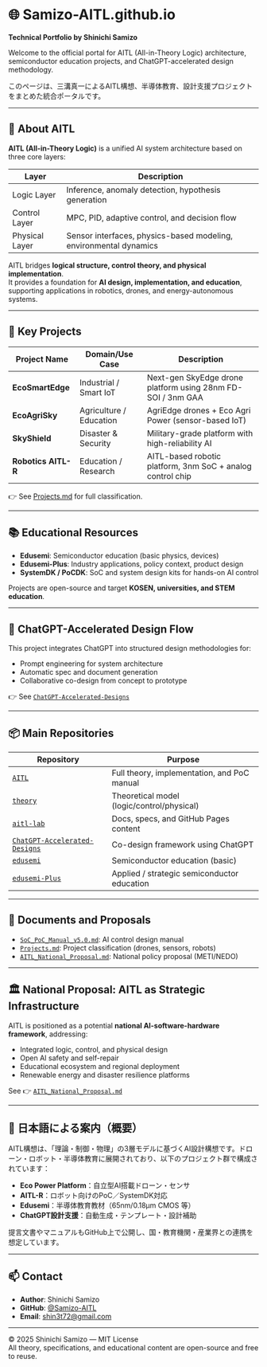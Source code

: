 # 🌐 Samizo-AITL.github.io

**Technical Portfolio by Shinichi Samizo**

Welcome to the official portal for AITL (All-in-Theory Logic) architecture, semiconductor education projects, and ChatGPT-accelerated design methodology.

このページは、三溝真一によるAITL構想、半導体教育、設計支援プロジェクトをまとめた統合ポータルです。

---

## 🧠 About AITL

**AITL (All-in-Theory Logic)** is a unified AI system architecture based on three core layers:

| Layer         | Description                                                  |
|---------------|--------------------------------------------------------------|
| Logic Layer   | Inference, anomaly detection, hypothesis generation          |
| Control Layer | MPC, PID, adaptive control, and decision flow                |
| Physical Layer| Sensor interfaces, physics-based modeling, environmental dynamics |

AITL bridges **logical structure, control theory, and physical implementation**.  
It provides a foundation for **AI design, implementation, and education**, supporting applications in robotics, drones, and energy-autonomous systems.

---

## 🚀 Key Projects

| Project Name      | Domain/Use Case         | Description                                                 |
|-------------------|-------------------------|-------------------------------------------------------------|
| **EcoSmartEdge**  | Industrial / Smart IoT  | Next-gen SkyEdge drone platform using 28nm FD-SOI / 3nm GAA |
| **EcoAgriSky**    | Agriculture / Education | AgriEdge drones + Eco Agri Power (sensor-based IoT)         |
| **SkyShield**     | Disaster & Security     | Military-grade platform with high-reliability AI            |
| **Robotics AITL-R** | Education / Research    | AITL-based robotic platform, 3nm SoC + analog control chip  |

👉 See [Projects.md](https://samizo-aitl.github.io/AITL/docs/Projects.md) for full classification.

---

## 📚 Educational Resources

- **Edusemi**: Semiconductor education (basic physics, devices)
- **Edusemi-Plus**: Industry applications, policy context, product design
- **SystemDK / PoCDK**: SoC and system design kits for hands-on AI control

Projects are open-source and target **KOSEN, universities, and STEM education**.

---

## 🤖 ChatGPT-Accelerated Design Flow

This project integrates ChatGPT into structured design methodologies for:

- Prompt engineering for system architecture
- Automatic spec and document generation
- Collaborative co-design from concept to prototype

👉 See [`ChatGPT-Accelerated-Designs`](https://github.com/Samizo-AITL/ChatGPT-Accelerated-Designs)

---

## 📦 Main Repositories

| Repository | Purpose |
|------------|---------|
| [`AITL`](https://github.com/Samizo-AITL/AITL) | Full theory, implementation, and PoC manual |
| [`theory`](https://github.com/Samizo-AITL/theory) | Theoretical model (logic/control/physical) |
| [`aitl-lab`](https://github.com/Samizo-AITL/aitl-lab) | Docs, specs, and GitHub Pages content |
| [`ChatGPT-Accelerated-Designs`](https://github.com/Samizo-AITL/ChatGPT-Accelerated-Designs) | Co-design framework using ChatGPT |
| [`edusemi`](https://github.com/Samizo-AITL/edusemi) | Semiconductor education (basic) |
| [`edusemi-Plus`](https://github.com/Samizo-AITL/edusemi-Plus) | Applied / strategic semiconductor education |

---

## 🧾 Documents and Proposals

- [`SoC_PoC_Manual_v5.0.md`](https://samizo-aitl.github.io/aitl-lab/docs/SoC_PoC_Manual_v5.0.md): AI control design manual
- [`Projects.md`](https://samizo-aitl.github.io/AITL/docs/Projects.md): Project classification (drones, sensors, robots)
- [`AITL_National_Proposal.md`](https://samizo-aitl.github.io/AITL/AITL_Proposal_v1.0.md): National policy proposal (METI/NEDO)

---

## 🏛 National Proposal: AITL as Strategic Infrastructure

AITL is positioned as a potential **national AI-software-hardware framework**, addressing:

- Integrated logic, control, and physical design
- Open AI safety and self-repair
- Educational ecosystem and regional deployment
- Renewable energy and disaster resilience platforms

See 👉 [`AITL_National_Proposal.md`](https://samizo-aitl.github.io/AITL/AITL_Proposal_v1.0.md)

---

## 🗾 日本語による案内（概要）

AITL構想は、「理論・制御・物理」の3層モデルに基づくAI設計構想です。ドローン・ロボット・半導体教育に展開されており、以下のプロジェクト群で構成されています：

- **Eco Power Platform**：自立型AI搭載ドローン・センサ
- **AITL-R**：ロボット向けのPoC／SystemDK対応
- **Edusemi**：半導体教育教材（65nm/0.18µm CMOS 等）
- **ChatGPT設計支援**：自動生成・テンプレート・設計補助

提言文書やマニュアルもGitHub上で公開し、国・教育機関・産業界との連携を想定しています。

---

## 📫 Contact

- **Author**: Shinichi Samizo  
- **GitHub**: [@Samizo-AITL](https://github.com/Samizo-AITL)  
- **Email**: shin3t72@gmail.com  

---

© 2025 Shinichi Samizo — MIT License  
All theory, specifications, and educational content are open-source and free to reuse.
